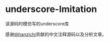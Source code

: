 # underscore-Imitation
读源码时模仿写的underscore库



 感谢[@hanzichi](https://github.com/hanzichi/underscore-analysis)贡献的中文注释源码以及分析文章。